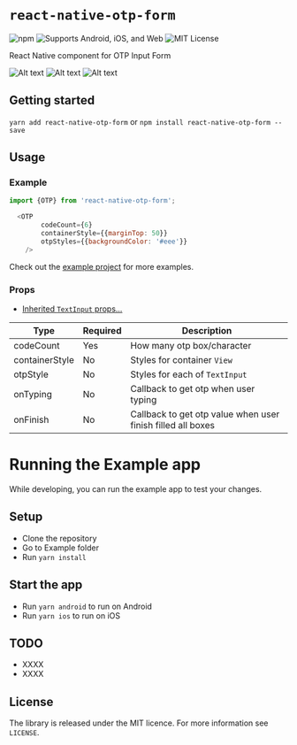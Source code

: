# `react-native-otp-form`
![npm](https://img.shields.io/npm/v/react-native-otp-form.svg) ![Supports Android, iOS, and Web](https://img.shields.io/badge/platforms-android%20|%20ios%20|%20web-lightgrey.svg) ![MIT License](https://img.shields.io/npm/l/react-native-otp-form.svg)

React Native component for OTP Input Form

![Alt text](https://i.ibb.co/ZT0K91h/Simulator-Screen-Shot-i-Phone-12-Pro-Max-2021-03-14-at-07-35-42.png=100x)
![Alt text](https://i.ibb.co/FVm2NRK/Simulator-Screen-Shot-i-Phone-12-Pro-Max-2021-03-14-at-08-47-28.png=100x)
![Alt text](https://i.ibb.co/S7qpKPp/Simulator-Screen-Shot-i-Phone-12-Pro-Max-2021-03-14-at-08-47-32.png=100x)


## Getting started

`yarn add react-native-otp-form`
or
`npm install react-native-otp-form --save`

## Usage

### Example

```javascript
import {OTP} from 'react-native-otp-form';
```

```javascript
  <OTP
        codeCount={6}
        containerStyle={{marginTop: 50}}
        otpStyles={{backgroundColor: '#eee'}}
    />
```

Check out the [example project](https://github.com/abdymm/react-native-otp-form/tree/master/Example) for more examples.

### Props

* [Inherited `TextInput` props...](https://reactnative.dev/docs/textinput)


| Type       | Required | Description |
| ---------- | -------- | ---
| codeCount | Yes       | How many otp box/character|
| containerStyle | No       | Styles for container `View`|
| otpStyle | No       | Styles for each of `TextInput`|
| onTyping | No       | Callback to get otp when user typing|
| onFinish | No       | Callback to get otp value when user finish filled all boxes|

# Running the Example app 
While developing, you can run the example app to test your changes.

## Setup

- Clone the repository 
- Go to Example folder
- Run `yarn install`

## Start the app

- Run `yarn android` to run on Android
- Run `yarn ios` to run on iOS

## TODO

- XXXX
- XXXX

## License
The library is released under the MIT licence. For more information see `LICENSE`.